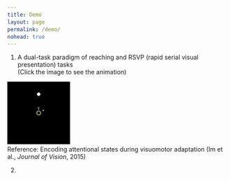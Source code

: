 ```yaml
---
title: Demo
layout: page
permalink: /demo/
nohead: true
---
```


1. A dual-task paradigm of reaching and RSVP (rapid serial visual presentation) tasks<br />
(Click the image to see the animation)

  [![Demo flash](https://github.com/heeyeon-im/heeyeon-im.github.io/blob/master/images/Flash_logo.jpg)](../Flash.gif)<br />
  Reference: Encoding attentional states during visuomotor adaptation (Im et al., _Journal of Vision_, 2015)

2. 




